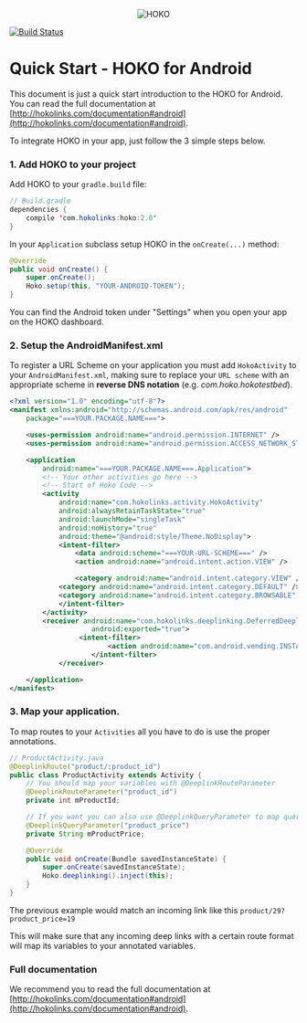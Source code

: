 <p align="center" >
<img src="https://s3-eu-west-1.amazonaws.com/hokoassets/hoko_logo.png" alt="HOKO" title="HOKO">
</p>

[![Build Status](https://travis-ci.org/hokolinks/hoko-android.svg?branch=open_source)](https://travis-ci.org/hokolinks/hoko-android)

# Quick Start - HOKO for Android

This document is just a quick start introduction to the HOKO for Android. You can read the
full documentation at [http://hokolinks.com/documentation#android](http://hokolinks.com/documentation#android).

To integrate HOKO in your app, just follow the 3 simple steps below.

### 1. Add HOKO to your project

Add HOKO to your `gradle.build` file:

```java
// Build.gradle
dependencies {
	compile 'com.hokolinks:hoko:2.0'
}
```

In your `Application` subclass setup HOKO in the `onCreate(...)` method:

```java
@Override
public void onCreate() {
	super.onCreate();
	Hoko.setup(this, "YOUR-ANDROID-TOKEN");
}
```

You can find the Android token under "Settings" when you open your app on the HOKO dashboard.

### 2. Setup the AndroidManifest.xml

To register a URL Scheme on your application you must add `HokoActivity` to your
`AndroidManifest.xml`, making sure to replace your `URL scheme` with an appropriate scheme
in **reverse DNS notation** (e.g. *com.hoko.hokotestbed*).


```xml
<?xml version="1.0" encoding="utf-8"?>
<manifest xmlns:android="http://schemas.android.com/apk/res/android"
	package="===YOUR.PACKAGE.NAME===">

	<uses-permission android:name="android.permission.INTERNET" />
	<uses-permission android:name="android.permission.ACCESS_NETWORK_STATE" />

	<application
		android:name="===YOUR.PACKAGE.NAME===.Application">
		<!-- Your other activities go here -->
		<!-- Start of Hoko Code -->
		<activity
			android:name="com.hokolinks.activity.HokoActivity"
			android:alwaysRetainTaskState="true"
			android:launchMode="singleTask"
			android:noHistory="true"
			android:theme="@android:style/Theme.NoDisplay">
			<intent-filter>
				<data android:scheme="===YOUR-URL-SCHEME===" />
				<action android:name="android.intent.action.VIEW" />

				<category android:name="android.intent.category.VIEW" />
			<category android:name="android.intent.category.DEFAULT" />
			<category android:name="android.intent.category.BROWSABLE" />
			</intent-filter>
		</activity>
		<receiver android:name="com.hokolinks.deeplinking.DeferredDeeplinkingBroadcastReceiver"
            		android:exported="true">
        		 <intent-filter>
                		<action android:name="com.android.vending.INSTALL_REFERRER" />
            		</intent-filter>
        	</receiver>

	</application>
</manifest>
```

### 3. Map your application.

To map routes to your `Activities` all you have to do is use the proper annotations.

```java
// ProductActivity.java
@DeeplinkRoute("product/:product_id")
public class ProductActivity extends Activity {
	// You should map your variables with @DeeplinkRouteParameter
	@DeeplinkRouteParameter("product_id")
	private int mProductId;

	// If you want you can also use @DeeplinkQueryParameter to map query parameters
	@DeeplinkQueryParameter("product_price")
	private String mProductPrice;

	@Override
	public void onCreate(Bundle savedInstanceState) {
		super.onCreate(savedInstanceState);
		Hoko.deeplinking().inject(this);
	}
}
```

The previous example would match an incoming link like this `product/29?product_price=19`

This will make sure that any incoming deep links with a certain route format will map its variables
to your annotated variables.

### Full documentation

We recommend you to read the full documentation at [http://hokolinks.com/documentation#android](http://hokolinks.com/documentation#android).
